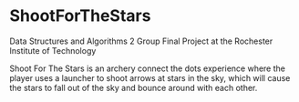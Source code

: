 # ShootForTheStars
Data Structures and Algorithms 2 Group Final Project at the Rochester Institute of Technology

Shoot For The Stars is an archery connect the dots experience where the player uses a launcher to shoot arrows at stars in the sky, which will cause the stars to fall out of the sky and bounce around with each other.
